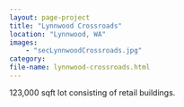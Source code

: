 ```yaml
---
layout: page-project
title: "Lynnwood Crossroads"
location: "Lynnwood, WA"
images: 
    - "secLynnwoodCrossroads.jpg"
category:
file-name: lynnwood-crossroads.html
---
```


123,000 sqft lot consisting of retail buildings.
